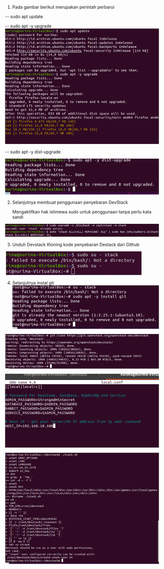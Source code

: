 1. Pada gambar berikut merupakan perintah perbarui

-- sudo apt update

-- sudo apt -y upgrade
![img](foto4/1.png)

-- sudo apt -y dist-upgrade

![img](foto4/2.png)

2. Selanjutnya membuat penggunaan penyebaran DevStack
   
   Mengaktifkan hak istimewa sudo untuk penggunaan tanpa perlu kata sandi

![img](foto4/3.png)

3. Unduh Devstack
Kloning kode penyebaran Destack dari Github

![img](foto4/4.png)

4. Selanjutnya instal git
![img](foto4/5.png)


![img](foto4/6.png)

![img](foto4/7.png)

![img](foto4/8.png)







